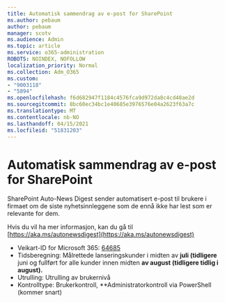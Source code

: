 ```yaml
---
title: Automatisk sammendrag av e-post for SharePoint
ms.author: pebaum
author: pebaum
manager: scotv
ms.audience: Admin
ms.topic: article
ms.service: o365-administration
ROBOTS: NOINDEX, NOFOLLOW
localization_priority: Normal
ms.collection: Adm_O365
ms.custom:
- "9003118"
- "5894"
ms.openlocfilehash: f6d682947f1184c4576fca9d972da8c4cd48ae2d
ms.sourcegitcommit: 8bc60ec34bc1e40685e3976576e04a2623f63a7c
ms.translationtype: MT
ms.contentlocale: nb-NO
ms.lasthandoff: 04/15/2021
ms.locfileid: "51831203"
---
```

# <a name="sharepoint-auto-digest-email"></a>Automatisk sammendrag av e-post for SharePoint

SharePoint Auto-News Digest sender automatisert e-post til brukere i firmaet om de siste nyhetsinnleggene som de ennå ikke har lest som er relevante for dem.

Hvis du vil ha mer informasjon, kan du gå til [https://aka.ms/autonewsdigest](https://aka.ms/autonewsdigest)

- Veikart-ID for Microsoft 365:  [64685](https://www.microsoft.com/microsoft-365/roadmap?filters=&featureid=64685)
- Tidsberegning: Målrettede lanseringskunder i midten av **juli (tidligere** juni og fullført for alle kunder innen midten **av august (tidligere tidlig i august).**
- Utrulling: Utrulling av brukernivå
- Kontrolltype: Brukerkontroll, **Administratorkontroll via PowerShell (kommer snart)
